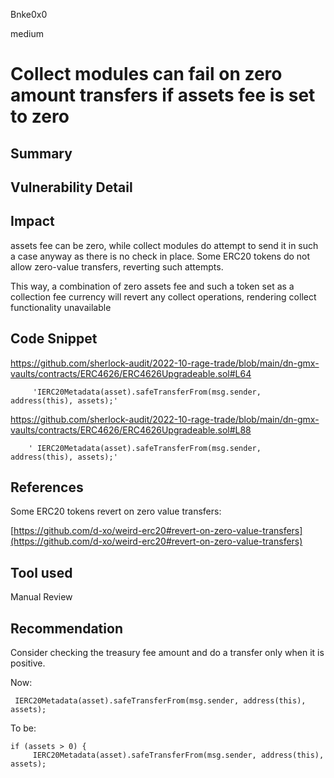 Bnke0x0

medium

# Collect modules can fail on zero amount transfers if assets fee is set to zero

## Summary

## Vulnerability Detail

## Impact
assets fee can be zero, while collect modules do attempt to send it in such a case anyway as there is no check in place. Some ERC20 tokens do not allow zero-value transfers, reverting such attempts.

This way, a combination of zero assets fee and such a token set as a collection fee currency will revert any collect operations, rendering collect functionality unavailable
## Code Snippet
https://github.com/sherlock-audit/2022-10-rage-trade/blob/main/dn-gmx-vaults/contracts/ERC4626/ERC4626Upgradeable.sol#L64

         'IERC20Metadata(asset).safeTransferFrom(msg.sender, address(this), assets);'


https://github.com/sherlock-audit/2022-10-rage-trade/blob/main/dn-gmx-vaults/contracts/ERC4626/ERC4626Upgradeable.sol#L88

        ' IERC20Metadata(asset).safeTransferFrom(msg.sender, address(this), assets);'


## **References**

Some ERC20 tokens revert on zero value transfers:

[https://github.com/d-xo/weird-erc20#revert-on-zero-value-transfers](https://github.com/d-xo/weird-erc20#revert-on-zero-value-transfers)
## Tool used

Manual Review

## Recommendation
Consider checking the treasury fee amount and do a transfer only when it is positive.

Now:

```solidity
 IERC20Metadata(asset).safeTransferFrom(msg.sender, address(this), assets);
```

To be:

```solidity
if (assets > 0) {
	 IERC20Metadata(asset).safeTransferFrom(msg.sender, address(this), assets);
```
